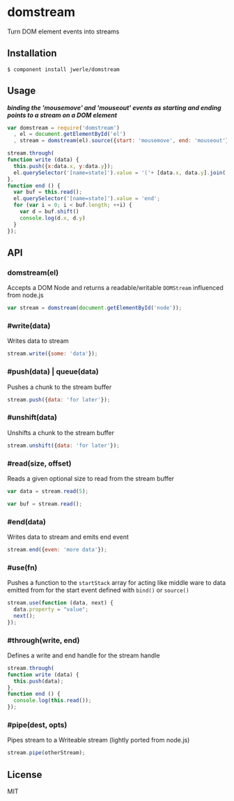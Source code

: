 
# domstream

Turn DOM element events into streams

## Installation

`$ component install jwerle/domstream`

## Usage

***binding the 'mousemove' and 'mouseout' events as starting and ending points to a stream on a DOM element***

```js
var domstream = require('domstream')
  , el = document.getElementById('el')
  , stream = domstream(el).source({start: 'mousemove', end: 'mouseout'})

stream.through(
function write (data) {
  this.push({x:data.x, y:data.y});
  el.querySelector('[name=state]').value = '('+ [data.x, data.y].join(',') +')';
},
function end () {
  var buf = this.read();
  el.querySelector('[name=state]').value = 'end';
  for (var i = 0; i < buf.length; ++i) {
    var d = buf.shift()
    console.log(d.x, d.y)
  }
});
```

## API

### domstream(el)

Accepts a DOM Node and returns a readable/writable `DOMStream` influenced from node.js

```js
var stream = domstream(document.getElementById('node'));
```

### #write(data)

Writes data to stream

```js
stream.write({some: 'data'});
```

### #push(data) | queue(data)

Pushes a chunk to the stream buffer

```js
stream.push({data: 'for later'});
```

### #unshift(data)

Unshifts a chunk to the stream buffer

```js
stream.unshift({data: 'for later'});
```

### #read(size, offset)

Reads a given optional size to read from the stream buffer

```js
var data = stream.read(5);
```

```js
var buf = stream.read();
```

### #end(data)

Writes data to stream and emits end event

```js
stream.end({even: 'more data'});
```

### #use(fn)

Pushes a function to the `startStack` array for acting like middle ware to data emitted from for the start event defined with `bind()` or `source()`

```js
stream.use(function (data, next) {
  data.property = "value";
  next();
});
```

### #through(write, end)

Defines a write and end handle for the stream handle

```js
stream.through(
function write (data) {
  this.push(data);
},
function end () {
  console.log(this.read());
});
```

### #pipe(dest, opts)

Pipes stream to a Writeable stream (lightly ported from node.js)

```js
stream.pipe(otherStream);
```

## License

  MIT
